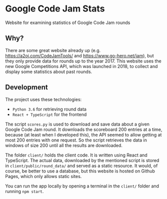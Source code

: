 # Google Code Jam Stats
Website for examining statistics of Google Code Jam rounds

## Why?
There are some great website already up (e.g. https://a2oj.com/CodeJamTools/ and
https://www.go-hero.net/jam), but they only provide data for rounds up to the
year 2017. This website uses the new Google Competitions API, which was launched
in 2018, to collect and display some statistics about past rounds.

## Development
The project uses these technologies:
* `Python 3.6` for retrieving round data
* `React + TypeScript` for the frontend

The script `scores.py` is used to download and save data about a given Google
Code Jam round. It downloads the scoreboard 200 entries at a time, because (at
least when I developed this), the API seemed to allow getting at most 200
entries with one request. So the script retrieves the data in windows of size
200 until all the results are downloaded.

The folder `client/` holds the client code. It is written using React and
TypeScript. The actual data, downloaded by the mentioned script is stored in
`client/public/round_data/` and served as a static resource. It would, of
course, be better to use a database, but this website is hosted on Github Pages,
which only allows static sites.

You can run the app locally by opening a terminal in the `client/` folder and
running `npm start`.